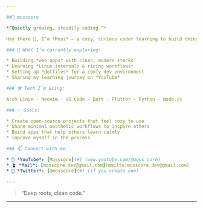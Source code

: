 ```yaml
---

##🌿 mosscore

*“Quietly growing, steadily coding.”*

Hey there 👋, I’m *Moss* – a cozy, curious coder learning to build things one mossy byte at a time. I love minimalist workflows, Linux tinkering, and creating clean, aesthetic setups to make coding a calm, enjoyable experience.

### 🌱 What I’m currently exploring:

* Building *web apps* with clean, modern stacks
* Learning *Linux internals & ricing workflows*
* Setting up *dotfiles* for a comfy dev environment
* Sharing my learning journey on *YouTube*

### 🛠️ Tech I’m using:

Arch Linux · Neovim · VS Code · Dart · Flutter · Python · Node.js

### ✨ Goals:

* Create open-source projects that feel cozy to use
* Share minimal aesthetic workflows to inspire others
* Build apps that help others learn calmly
* improve myself in the process

### 📫 Connect with me:

* 🌱 *YouTube*: [Mosscore](#) (www.youtube.com/@moss_core)
* 🪴 *Mail*: [mosscore.dev@gmail.com](mailto:mosscore.dev@gmail.com)
* 🌿 *Twitter*: [@mosscore](#) (if you create one)

---
```


> “Deep roots, clean code.”

---
